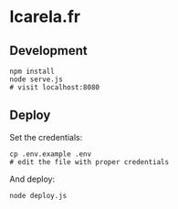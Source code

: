 # Icarela.fr

## Development

```
npm install
node serve.js
# visit localhost:8080
```

## Deploy

Set the credentials:

```
cp .env.example .env
# edit the file with proper credentials
```

And deploy:

```
node deploy.js
```
